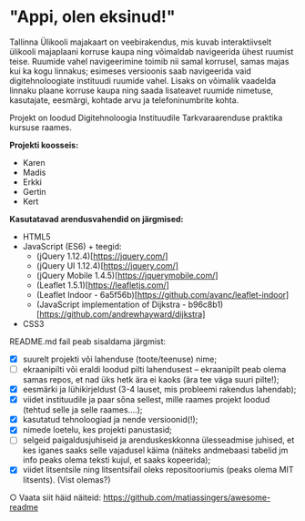 # "Appi, olen eksinud!"

Tallinna Ülikooli majakaart on veebirakendus, mis kuvab interaktiivselt ülikooli majaplaani korruse kaupa ning võimaldab navigeerida ühest ruumist teise. Ruumide vahel navigeerimine toimib nii samal korrusel, samas majas kui ka kogu linnakus; esimeses versioonis saab navigeerida vaid digitehnoloogiate instituudi ruumide vahel. Lisaks on võimalik vaadelda linnaku plaane korruse kaupa ning saada lisateavet ruumide nimetuse, kasutajate, eesmärgi, kohtade arvu ja telefoninumbrite kohta.

Projekt on loodud Digitehnoloogia Instituudile Tarkvaraarenduse praktika kursuse raames.

**Projekti koosseis:**

* Karen
* Madis
* Erkki
* Gertin
* Kert

**Kasutatavad arendusvahendid on järgmised:**

* HTML5
* JavaScript (ES6) + teegid:
  * (jQuery 1.12.4)[https://jquery.com/]
  * (jQuery UI 1.12.4)[https://jquery.com/]
  * (jQuery Mobile 1.4.5)[https://jquerymobile.com/]
  * (Leaflet 1.5.1)[https://leafletjs.com/]
  * (Leaflet Indoor - 6a5f56b)[https://github.com/avanc/leaflet-indoor]
  * (JavaScript implementation of Dijkstra - b96c8b1)[https://github.com/andrewhayward/dijkstra]
* CSS3

README.md fail peab sisaldama järgmist:

- [x] suurelt projekti või lahenduse (toote/teenuse) nime;
- [ ] ekraanipilti või eraldi loodud pilti lahendusest – ekraanipilt peab olema samas repos, et nad üks hetk ära
ei kaoks (ära tee väga suuri pilte!);
- [x] eesmärki ja lühikirjeldust (3-4 lauset, mis probleemi rakendus lahendab);
- [x] viidet instituudile ja paar sõna sellest, mille raames projekt loodud (tehtud selle ja selle raames....);
- [x] kasutatud tehnoloogiad ja nende versioonid(!); 
- [x] nimede loetelu, kes projekti panustasid;
- [ ] selgeid paigaldusjuhiseid ja arenduskeskkonna ülesseadmise juhised, et kes iganes saaks selle vajadusel
käima (näiteks andmebaasi tabelid jm info peaks olema teksti kujul, et saaks kopeerida);
- [x] viidet litsentsile ning litsentsifail oleks repositooriumis (peaks olema MIT litsents). (Vist olemas?)

○ Vaata siit häid näiteid: https://github.com/matiassingers/awesome-readme
